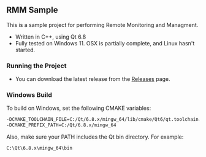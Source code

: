 ## RMM Sample

This is a sample project for performing Remote Monitoring and Managment. 

* Written in C++, using Qt 6.8
* Fully tested on Windows 11. OSX is partially complete, and Linux hasn't started.

### Running the Project

* You can download the latest release from the [Releases](https://github.com/7Towers/RMM/releases) page.

### Windows Build
To build on Windows, set the following CMAKE variables:

```bash
-DCMAKE_TOOLCHAIN_FILE=C:/Qt/6.8.x/mingw_64/lib/cmake/Qt6/qt.toolchain.cmake
-DCMAKE_PREFIX_PATH=C:/Qt/6.8.x/mingw_64
```

Also, make sure your PATH includes the Qt bin directory. For example:

```bash
C:\Qt\6.8.x\mingw_64\bin
```